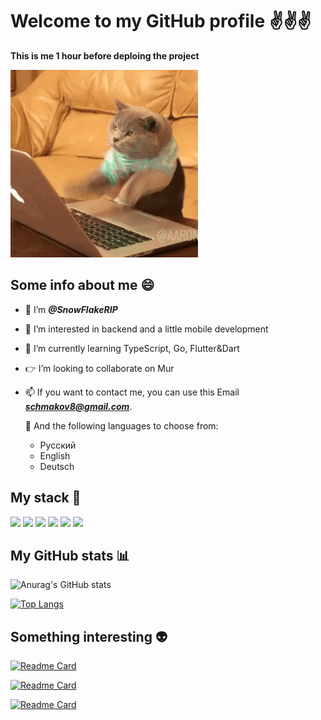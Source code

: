 # Welcome to my GitHub profile ✌️✌️✌️
**This is me 1 hour before deploing the project**

![](https://github.com/SnowFlakeRIP/dlyabobra/blob/master/2GU.gif)
## Some info about me 😄
- 👋 I’m ***@SnowFlakeRIP*** 
- 👀 I’m interested in backend and a little mobile development
- 🌱 I’m currently learning TypeScript, Go, Flutter&Dart
- 👉 I’m looking to collaborate on Mur
- 📫 If you want to contact me, you can use this Email ***schmakov8@gmail.com***. 
   
   📄 And the following languages ​​to choose from:
   <ul>
   <li>
      Русский
   </li>
   <li>
      English
   </li>
   <li> 
      Deutsch
   </li>
   </ul>
## My stack 💚
![](https://camo.githubusercontent.com/60c43d8b0424c6c2fc5080f76db747aacec85a375c39ce2835622cc03a608059/68747470733a2f2f696d672e736869656c64732e696f2f62616467652f77656273746f726d2d3134333f7374796c653d666f722d7468652d6261646765266c6f676f3d77656273746f726d266c6f676f436f6c6f723d776869746526636f6c6f723d626c61636b)
![](https://camo.githubusercontent.com/ee71fcc1aa3d059265517741dffc4161922fd744377e7a5f07c43381d0aa9aac/68747470733a2f2f696d672e736869656c64732e696f2f62616467652f747970657363726970742d2532333030374143432e7376673f7374796c653d666f722d7468652d6261646765266c6f676f3d74797065736372697074266c6f676f436f6c6f723d7768697465)
![](https://camo.githubusercontent.com/8855980a487f9e31426fbfc2cbbfdda5aa3b7f1d390e262e652e639e911b3d87/68747470733a2f2f696d672e736869656c64732e696f2f62616467652f6e6573746a732d2532334530323334452e7376673f7374796c653d666f722d7468652d6261646765266c6f676f3d6e6573746a73266c6f676f436f6c6f723d7768697465)
![](https://camo.githubusercontent.com/29e7fc6c62f61f432d3852fbfa4190ff07f397ca3bde27a8196bcd5beae3ff77/68747470733a2f2f696d672e736869656c64732e696f2f62616467652f706f7374677265732d2532333331363139322e7376673f7374796c653d666f722d7468652d6261646765266c6f676f3d706f737467726573716c266c6f676f436f6c6f723d7768697465)
![](https://camo.githubusercontent.com/a55f80b8372a9cc1cb4142bd7f9ff63cdee2884ace71c5a68a66e905e569dff8/68747470733a2f2f696d672e736869656c64732e696f2f62616467652f506f73746d616e2d4646364333373f7374796c653d666f722d7468652d6261646765266c6f676f3d706f73746d616e266c6f676f436f6c6f723d726564)
![](https://camo.githubusercontent.com/ec0d32e85caf4723d5182a75338c89f85a2c3679aed0c46c9ee9fd1c8dc2a316/68747470733a2f2f696d672e736869656c64732e696f2f62616467652f6769742d2532334630353033332e7376673f7374796c653d666f722d7468652d6261646765266c6f676f3d676974266c6f676f436f6c6f723d7768697465)
## My GitHub stats 📊
   ![Anurag's GitHub stats](https://github-readme-stats.vercel.app/api?username=SnowFlakeRIP&show_icons=true&theme=blue-green)
   
   [![Top Langs](https://github-readme-stats.vercel.app/api/top-langs/?username=SnowFlakeRIP&theme=blue-green&layout=compact)](https://github.com/anuraghazra/github-readme-stats)
 ## Something interesting 👽
 [![Readme Card](https://github-readme-stats.vercel.app/api/pin/?username=SnowFlakeRIP&repo=Food-market&theme=blue-green)](https://github.com/anuraghazra/github-readme-stats)
 
 [![Readme Card](https://github-readme-stats.vercel.app/api/pin/?username=SnowFlakeRIP&repo=CryptoSomething&theme=blue-green)](https://github.com/anuraghazra/github-readme-stats)
 
 [![Readme Card](https://github-readme-stats.vercel.app/api/pin/?username=SnowFlakeRIP&repo=paint-online&theme=blue-green)](https://github.com/anuraghazra/github-readme-stats)

   








